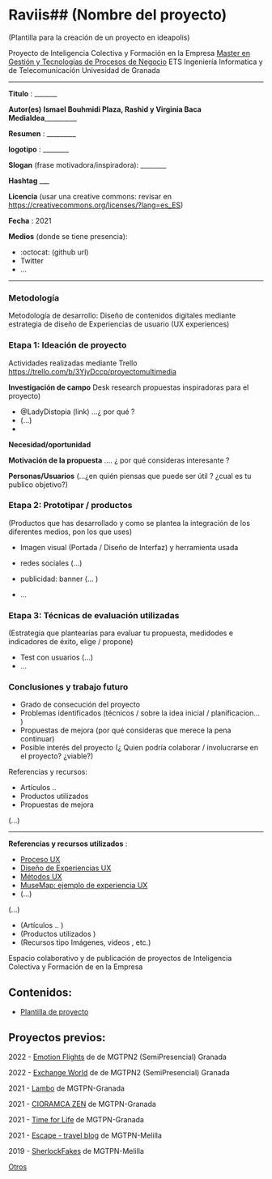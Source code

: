 # Raviis## (Nombre del proyecto)  

(Plantilla para la creación de un proyecto en ideapolis)

Proyecto de Inteligencia Colectiva y Formación en la Empresa 
[Master en Gestión y Tecnologías de Procesos de Negocio](https://masteres.ugr.es/mbagestiontic/)
ETS Ingeniería Informatica y de Telecomunicación Univesidad de Granada  

----

**Titulo** : _______

**Autor(es)** __Ismael Bouhmidi Plaza, Rashid y Virginia Baca Medialdea____________

**Resumen** : _________

**logotipo** :  ________

**Slogan** (frase motivadora/inspiradora): ________

**Hashtag**  ___

**Licencia**    (usar una creative commons: revisar en https://creativecommons.org/licenses/?lang=es_ES) 

**Fecha** : 2021

**Medios** (donde se tiene presencia): 


*  :octocat: (github url) 
* Twitter 
* ... 



--- 

### Metodología

Metodología de desarrollo: Diseño de contenidos digitales mediante estrategia de diseño de Experiencias de usuario (UX experiences) 

### Etapa 1: Ideación de proyecto 

Actividades realizadas mediante Trello https://trello.com/b/3YjvDccp/proyectomultimedia

**Investigación de campo**   Desk research propuestas inspiradoras para el proyecto) 

* @LadyDistopia (link) ...¿ por qué ?
* (...)
* 


**Necesidad/oportunidad** 

**Motivación de la propuesta** .... ¿ por qué consideras interesante ? 

**Personas/Usuarios**  (...¿en quién piensas que puede ser útil ? ¿cual es tu publico objetivo?) 





### Etapa 2: Prototipar / productos 

(Productos que has desarrollado y como se plantea la integración de los diferentes medios, pon los que uses) 

* Imagen visual (Portada / Diseño de Interfaz) y herramienta usada 

* redes sociales (...) 

* publicidad: banner (... ) 

* ...

### Etapa 3: Técnicas de evaluación utilizadas

(Estrategia que plantearías para evaluar tu propuesta, medidodes e indicadores de éxito, elige / propone) 

* Test con usuarios (...) 
* ... 





### Conclusiones y trabajo futuro


* Grado de consecución del proyecto 
* Problemas identificados  (técnicos / sobre la idea inicial / planificacion… ) 
* Propuestas de mejora (por qué consideras que merece la pena continuar)
* Posible interés del proyecto (¿ Quien podría  colaborar / involucrarse en el proyecto? ¿viable?)


Referencias y recursos: 

* Artículos ..  
* Productos utilizados  
* Propuestas de mejora

(...)






----

**Referencias y recursos utilizados** :

* [Proceso UX](https://uxmastery.com/resources/process/)
* [Diseño de Experiencias UX](http://www.nosolousabilidad.com/articulos/uxd.htm) 
* [Métodos UX](https://mgea.github.io/UX-DIU-Checklist/index.html) 
* [MuseMap: ejemplo de experiencia UX](https://blog.prototypr.io/musemap-street-art-app-ux-case-study-9bec6a99823b) 
* (...) 

(...)
* (Artículos ..  )
* (Productos utilizados ) 
* (Recursos tipo Imágenes, videos , etc.) 







Espacio colaborativo y de publicación de proyectos de Inteligencia Colectiva y Formación de en la Empresa 

## Contenidos: 

- [Plantilla de proyecto](https://github.com/mgea/ideapolis/blob/main/plantilla.md) 


## Proyectos previos: 

2022 - [Emotion Flights](https://github.com/moih96/emotionFlights/) de de MGTPN2 (SemiPresencial) Granada

2022 - [Exchange World](https://github.com/davidgarcia2411/ProyectoFinal/) de de MGTPN2 (SemiPresencial) Granada


2021 - [Lambo](https://github.com/daniprototype/ideapolis/blob/main/Lambo.md) de MGTPN-Granada

2021 - [CIORAMCA ZEN](https://github.com/DMecam/cioramca-zen) de MGTPN-Granada

2021 - [Time for Life](https://github.com/ceciliaml/ideapolis/blob/23ddbbb763003bfe753c0260f110fe539e8f2dae/TIMEforLIFE.md) de MGTPN-Granada


2021 - [Escape - travel blog](https://github.com/danielangeles29/ideapolis) de MGTPN-Melilla 


2019 - [SherlockFakes](https://utopolis.ugr.es/ideapolis/sherlockfakes-2019/) de MGTPN-Melilla

[Otros](https://utopolis.ugr.es/ideapolis/category/proyectos/) 




